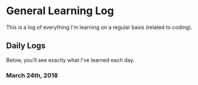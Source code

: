 # General Learning Log
This is a log of everything I'm learning on a regular basis (related to coding).

## Daily Logs
Below, you'll see exactly what I've learned each day.

### March 24th, 2018 
